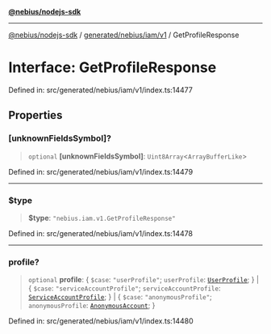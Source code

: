 [**@nebius/nodejs-sdk**](../../../../../README.md)

***

[@nebius/nodejs-sdk](../../../../../README.md) / [generated/nebius/iam/v1](../README.md) / GetProfileResponse

# Interface: GetProfileResponse

Defined in: src/generated/nebius/iam/v1/index.ts:14477

## Properties

### \[unknownFieldsSymbol\]?

> `optional` **\[unknownFieldsSymbol\]**: `Uint8Array`\<`ArrayBufferLike`\>

Defined in: src/generated/nebius/iam/v1/index.ts:14479

***

### $type

> **$type**: `"nebius.iam.v1.GetProfileResponse"`

Defined in: src/generated/nebius/iam/v1/index.ts:14478

***

### profile?

> `optional` **profile**: \{ `$case`: `"userProfile"`; `userProfile`: [`UserProfile`](UserProfile.md); \} \| \{ `$case`: `"serviceAccountProfile"`; `serviceAccountProfile`: [`ServiceAccountProfile`](ServiceAccountProfile.md); \} \| \{ `$case`: `"anonymousProfile"`; `anonymousProfile`: [`AnonymousAccount`](AnonymousAccount.md); \}

Defined in: src/generated/nebius/iam/v1/index.ts:14480
